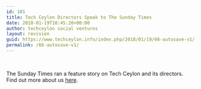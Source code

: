 ```yaml
---
id: 101
title: Tech Ceylon Directors Speak to The Sunday Times
date: 2018-01-19T10:45:20+00:00
author: techceylon social ventures
layout: revision
guid: https://www.techceylon.info/index.php/2018/01/19/66-autosave-v1/
permalink: /66-autosave-v1/
---
```

&nbsp;

The Sunday Times ran a feature story on Tech Ceylon and its directors.  Find out more about us [here](http://www.sundaytimes.lk/180114/news/from-jaffna-to-the-world-and-back-again-277107.html).

&nbsp;